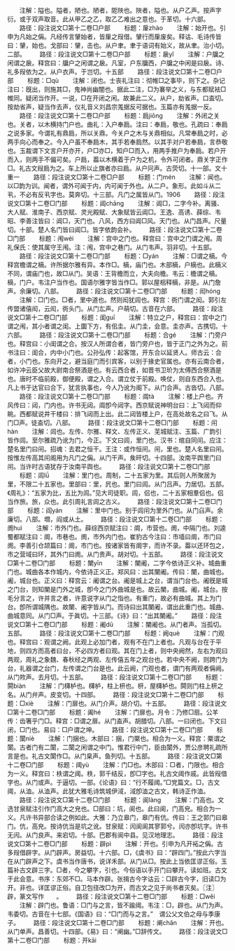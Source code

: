 <!-- { "loadSidebar": true } -->
　　注解：隘也。隘者，陋也。陋者，阸陜也。陜者，隘也。从户乙声。按声字衍。或于双声取音。此从甲乙之乙，取乙乙难出之意也。于革切。十六部。
　　路径：段注说文□第十二卷□户部
　　标题：肁zhào
　　注解：始开也。引申为凡始之偁。凡经传言肈始者，皆肁之叚借。肈行而肁废矣。释诂、毛诗传皆曰：肈，始也。戈部曰：肈，击也。从户聿。聿于语词有始义，故从聿。治小切。二部。
　　路径：段注说文□第十二卷□户部
　　标题：扆yǐ
　　注解：户牖之闲谓之扆。释宫曰：牖户之闲谓之扆。凡室，户东牖西，户牖之中闲是曰扆。诗、礼多叚依为之。从户衣声。于岂切。十五部
　　路径：段注说文□第十二卷□户部
　　标题：□qù
　　注解：闭也。士丧礼注曰：彻帷□之事毕，则下之。杂记注曰：旣出，则施其□，鬼神尚幽闇也。据此二注，□为褰举之义，与东都赋袪□帷同。疑闭当作开。一说，□在开闭之闲。故兼此二义。从户，劫省声。口盇切。按劫省声，疑当作去声，仪礼音义刘昌宗羗据反可据也。玉篇亦有羗据一反。
　　路径：段注说文□第十二卷□户部
　　标题：扃jiōnɡ
　　注解：外闭之关也。关者，以木横持门户也。曲礼：入户奉扃。注曰：奉扃，敬也。孔疏曰：奉扃之说多家。今谓礼有鼎扃，所以关鼎。今关户之木与关鼎相似。凡常奉扃之时，必两手向心而奉之。今入户虽不奉扃木，其手若奉扃然。以其手对户若奉扃，言恭敬也。玉裁谓下文言户开亦开，户□亦□，知户□而入，用两手推户为奉扃。若户开而入，则两手不偏可矣。户扃，葢以木横着于户为之机，令外可闭者。鼎关字正作□。礼古文叚扃为之。车上所以止旗者亦曰扃。从户冋声。古荧切。十一部。文十　重一
　　路径：段注说文□第十二卷□户部
　　标题：门mén
　　注解：闻也。以□韵为训。闻者，谓外可闻于内，内可闻于外也。从二户。象形。此如斗从二丮，不必有反丮字也。莫奔切。十三部。凡门之属皆从门。1906
　　路径：段注说文□第十二卷□门部
　　标题：阊chānɡ
　　注解：阊□，二字今补。离骚、大人赋、淮南子、西京赋、灵光殿赋、大象赋皆云阊□。王逸、高诱、薛综、韦昭、李善注皆曰：阊□，天门也。八风，西方曰阊□风。天门也。从门昌声。尺量切。十部。楚人名门皆曰阊□。皆字依韵会补。
　　路径：段注说文□第十二卷□门部
　　标题：闱wéi
　　注解：宫中之门也。释宫曰：宫中之门谓之闱。周礼保氏：使其属守王闱。注：闱，宫中之巷门。从门韦声。羽非切。十五部。
　　路径：段注说文□第十二卷□门部
　　标题：□yán
　　注解：□谓之樀。今释宫檐谓之樀。许所据尔雅有异。本作□。樀，庙门也。木部樀，户樀也。此樀义不同，谓庙门也，故□从门。吴语：王背檐而立，大夫向檐。韦云：檐谓之樀。樀，门户。韦注户当作也。国语尔雅字皆当作□。郭以屋梠释樀，非是。从门詹声。余廉切。八部。
　　路径：段注说文□第十二卷□门部
　　标题：闳hónɡ
　　注解：□门也。□者，里中道也。然则闳犹闾也。释宫：衖门谓之闳。郭引左传盟诸僖闳，云闳，衖头门。从门厷声。户萌切。古音在六部。
　　路径：段注说文□第十二卷□门部
　　标题：闺ɡuī
　　注解：特立之户，释宫曰：宫中之门谓之闱，其小者谓之闺。上圜下方，有佀圭。从门圭，会意。圭亦声。古携切。十六部。
　　路径：段注说文□第十二卷□门部
　　标题：合ɡé
　　注解：门旁户也。释宫曰：小闺谓之合。按汉人所谓合者，皆门旁户也，皆于正门之外为之。前书注曰：闺合，内中小门也。公孙弘传：起客馆，开东合以延贤人。师古云：合者，小门也。东向开之，避当庭门而引宾客，以别于掾史官属也。亦有云南合者，如许冲云臣父故大尉南合祭酒是也。有云西合者，如晋书卫玠为太傅西合祭酒是也。唐时不临前殿，御便殿，谓之入合。谓立仗于前殿。唤仗，则自东西合入也。凡上书于达官曰合下，犹言执事也，今人乃讹为阁下。从门合声。古沓切。八部。
　　路径：段注说文□第十二卷□门部
　　标题：阘tà
　　注解：楼上户也。齐风传曰：闼，门内也。许书无闼。阘卽今闼字。西京赋说神明台曰：上飞闼而仰眺。西都赋说井干楼曰：排飞闼而上出。此二闼皆楼上户，在高处故名之曰飞。从门□声。徒盇切。八部。
　　路径：段注说文□第十二卷□门部
　　标题：闬hàn
　　注解：闾也。左传、尔雅、释文、左传正义、芜城赋注、玉篇、广韵引皆作闾。至尔雅疏乃讹为门，今正。下文曰闾，里门也。汉书：绾自同闬。应注：楚名里门曰闬。招魂：去君之恒干。王注：或作恒闬。闬，里也。楚人名里曰闬。按惟左传高其闬阁用为凡门之偁。从门干声。矦旰切。十四部。汝南平舆里门曰闬。当许时古语犹存于汝南平舆也。
　　路径：段注说文□第十二卷□门部
　　标题：闾lǘ
　　注解：里门也。周制，二十五家为里。其后则人所聚居为里，不限二十五家也。里部曰：里，凥也。里门曰闾。从门吕声。力居切。五部。《周礼》：“五家为比，五比为闾。”见大司徒职。闾，侣也，二十五家相羣侣也。侣当作旅。旅，众也。此引周礼言闾之古义。
　　路径：段注说文□第十二卷□门部
　　标题：阎yán
　　注解：里中门也。别于闾闬为里外门也。从门臽声。余廉切。八部。壛，阎或从土。
　　路径：段注说文□第十二卷□门部
　　标题：阓huì
　　注解：市外门也。薛综西京赋注曰：阛，市营也。阓，中隔门也。刘逵蜀都赋注曰：阛，市巷也。阓，市外内门也。崔豹古今注曰：市墙曰阛，市门曰阓。李善引仓颉篇曰：阛，市门也。按诸家皆有阛字，而许不录。葢以还环包之，市之营域曰环，其外门曰阓。从门贵声。胡对切。十五部。
　　路径：段注说文□第十二卷□门部
　　标题：闉yīn
　　注解：闉阇，二字今依诗正义补。城曲重门也。城曲各本作城内，今依诗正义正。郑风曰：出其闉阇。传曰：闉，曲城也。阇，城台也。正义曰：释宫云：阇谓之台。阇是城上之台，谓当门台也。阇旣是城之门台，则知闉是门外之城，卽今之门外曲城是也。故云闉，曲城。阇，城台。按毛分言之，许并言之者，许意说字从门之恉也。有重门，故必有曲城。其上为门台。卽所谓城隅也。故闉、阇字皆从门。而诗曰出其闉阇，谓出此重门也。城曲、曲城意同。从门□声。于眞切。十三部。《诗》曰：“出其闉阇。”
　　路径：段注说文□第十二卷□门部
　　标题：阇dū
　　注解：闉阇也。从门者声。当孤切。五部。
　　路径：段注说文□第十二卷□门部
　　标题：阙què
　　注解：门观也。释宫曰：观谓之阙。此观上必加门者，观有不在门上者也。凡观与台在于平地，则四方而高者曰台，不必四方者曰观。其在门上者，则中央阙然，左右为观曰两观，周礼之象魏、春秋经之两观、左传僖五年之观台也。若中央不阙，则跨门为台，礼器谓之台门，左传谓之门台是也。此云阙，门观也者，谓门有两观者偁阙。从门欮声。去月切。十五部。
　　路径：段注说文□第十二卷□门部
　　标题：閞biàn
　　注解：门欂栌也。欂栌，柱上枅也。枅，屋欂栌也。閞则门柱上枅之名。从门弁声。皮变切。十四部。
　　路径：段注说文□第十二卷□门部
　　标题：□xiè
　　注解：门扉也。从门介声。胡介切。十五部。
　　路径：段注说文□第十二卷□门部
　　标题：阖hé
　　注解：门扉也。月令：乃修□扇。公羊传：齿箸乎门□。释宫：□谓之扉。从门盇声。胡腊切。八部。一曰闭也。下文曰闭，□门也。易曰：□户谓之坤。
　　路径：段注说文□第十二卷□门部
　　标题：闑niè
　　注解：门捆也。木部曰：捆，门橜也。相合为一义。释宫：橜谓之闑。古者门有二闑，二闑之闲谓之中门。惟君行中门，臣由闑外，贾公彦聘礼疏所言是也。礼古文闑作□。从门臬声。鱼列切。十五部。
　　路径：段注说文□第十二卷□门部
　　标题：阈yù
　　注解：门□也。木部曰：□者，门限也。相合为一义。释宫曰：柣谓之阈。柣，郭千结反，卽□字也。礼古文阈作戚。此皆叚借字也。从门或声。于逼切。一部。《论语》曰：“行不履阈。”□党篇文。□，古文阈，从洫。从洫声。此犹大雅毛诗筑城伊淢，淢卽洫之古文，韩诗正作洫。
　　路径：段注说文□第十二卷□门部
　　标题：阆lànɡ
　　注解：门高也。文选甘泉赋注引作门高大之皃也。□部曰：坑，阆也。此曰阆，门高皃。相合为一义。凡许书异部合读之例如此。大雅：乃立皋门，皋门有伉。传曰：王之郭门曰皋门。伉，高皃。按诗伉当是坑之讹。甘泉赋：闶阆阆其寥郭兮。闶亦卽坑字。许书无闶。从门良声。来宕切。十部。巴郡有阆中县。见汉地理志。
　　路径：段注说文□第十二卷□门部
　　标题：辟pì
　　注解：开也。引申为凡开袥之偁。古多叚借辟字。从门辟声。房益切。十六部。□，《虞书》曰：“辟四门。”按此六字当在从门辟声之下。虞书当作唐书，说详禾部。从门从□。按此上当依匡谬正俗。玉篇补古文辟三字。□者，今之攀字，引也。今俗语以手开门曰攀开。读如班。古文于此会意。书序：东郊不□。马本作辟。张揖古今字诂云：□辟古今字，旧读□为开。非也。详匡谬正俗。自卫包径改□为开，而古文之见于尚书者灭矣。〖注〗辟，篆文写作　　。
　　路径：段注说文□第十二卷□门部
　　标题：□wěi
　　注解：辟门也。鲁语：□门与之言，皆不踰阈。韦注：□，辟也。从门为声。韦委切。古音在十七部。《国语》曰：“□门而与之言。”　谓公父文伯之母与季康子。
　　路径：段注说文□第十二卷□门部
　　标题：阐chǎn
　　注解：开也。从门单声。昌善切。十四部。《易》曰：“阐幽。”□辞传文。
　　路径：段注说文□第十二卷□门部
　　标题：开kāi
